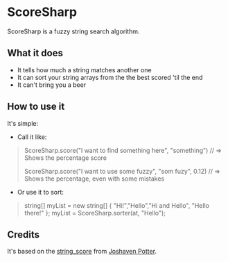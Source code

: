 # ScoreSharp

ScoreSharp is a fuzzy string search algorithm.

## What it does

 * It tells how much a string matches another one
 * It can sort your string arrays from the the best scored 'til the end
 * It can't bring you a beer

## How to use it

It's simple:

 * Call it like:

>	ScoreSharp.score("I want to find something here", "something") // => Shows the percentage score
> 
>	ScoreSharp.score("I want to use some fuzzy", "som fuzy", 0.12) // => Shows the percentage, even with some mistakes
> 

 * Or use it to sort:

> 
>	string[] myList = new string[] { "Hi!","Hello","Hi and Hello", "Hello there!" };
>	myList = ScoreSharp.sorter(at, "Hello");
> 

## Credits

It's based on the [string_score](https://github.com/joshaven/string_score) from [Joshaven Potter](https://github.com/joshaven/).


